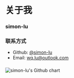 # 关于我


### simon-lu


### 联系方式

* Github: [@simon-lu](https://github.com/simon-lu)
* Email: [wq.lu@outlook.com](mailto:wq.lu@outlook.com)

### 

<img src="http://ghchart.rshah.org/simon-lu" alt="simon-lu's Github chart" />

